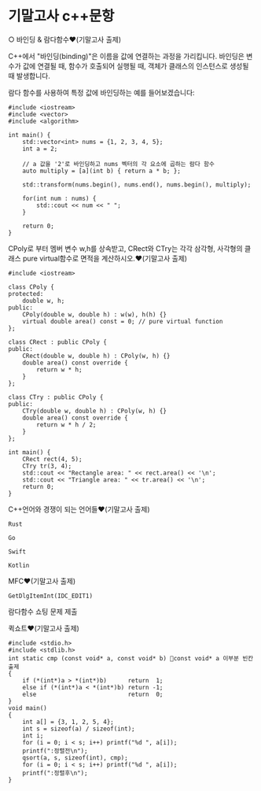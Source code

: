 # 기말고사 c++문항

○ 바인딩 & 람다함수❤(기말고사 출제)

C++에서 "바인딩(binding)"은 이름을 값에 연결하는 과정을 가리킵니다. 바인딩은 변수가 값에 연결될 때, 함수가 호출되어 실행될 때, 객체가 클래스의 인스턴스로 생성될 때 발생합니다.

람다 함수를 사용하여 특정 값에 바인딩하는 예를 들어보겠습니다:
~~~
#include <iostream>
#include <vector>
#include <algorithm>

int main() {
    std::vector<int> nums = {1, 2, 3, 4, 5};
    int a = 2;

    // a 값을 '2'로 바인딩하고 nums 벡터의 각 요소에 곱하는 람다 함수
    auto multiply = [a](int b) { return a * b; };

    std::transform(nums.begin(), nums.end(), nums.begin(), multiply);

    for(int num : nums) {
        std::cout << num << " ";
    }

    return 0;
}
~~~

CPoly로 부터 멤버 변수 w,h를 상속받고, CRect와 CTry는 각각 삼각형, 사각형의 클래스 pure virtual함수로 면적을 계산하시오.❤(기말고사 출제)
~~~
#include <iostream>

class CPoly {
protected:
    double w, h;
public:
    CPoly(double w, double h) : w(w), h(h) {}
    virtual double area() const = 0; // pure virtual function
};

class CRect : public CPoly {
public:
    CRect(double w, double h) : CPoly(w, h) {}
    double area() const override {
        return w * h;
    }
};

class CTry : public CPoly {
public:
    CTry(double w, double h) : CPoly(w, h) {}
    double area() const override {
        return w * h / 2;
    }
};

int main() {
    CRect rect(4, 5);
    CTry tr(3, 4);
    std::cout << "Rectangle area: " << rect.area() << '\n';
    std::cout << "Triangle area: " << tr.area() << '\n';
    return 0;
}
~~~
C++언어와 경쟁이 되는 언어들❤(기말고사 출제)
~~~
Rust

Go

Swift

Kotlin
~~~
MFC❤(기말고사 출제)
~~~
GetDlgItemInt(IDC_EDIT1)
~~~
람다함수 쇼팅 문제 제출

퀵쇼트❤(기말고사 출제)
~~~
#include <stdio.h>
#include <stdlib.h>
int static cmp (const void* a, const void* b) 🧡const void* a 이부분 빈칸 출제
{
    if (*(int*)a > *(int*)b)      return  1;
    else if (*(int*)a < *(int*)b) return -1;
    else                          return  0;
}
void main()
{
    int a[] = {3, 1, 2, 5, 4};
    int s = sizeof(a) / sizeof(int);
    int i;
    for (i = 0; i < s; i++) printf("%d ", a[i]);
    printf(":정렬전\n");
    qsort(a, s, sizeof(int), cmp);
    for (i = 0; i < s; i++) printf("%d ", a[i]);
    printf(":정렬후\n");
}
~~~

